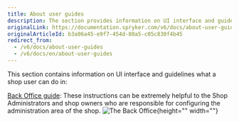 ```yaml
---
title: About user guides
description: The section provides information on UI interface and guidelines a user can perform in the Back Office and Storefront.
originalLink: https://documentation.spryker.com/v6/docs/about-user-guides
originalArticleId: b3a06a45-e9f7-454d-80a5-c05c830f4b45
redirect_from:
  - /v6/docs/about-user-guides
  - /v6/docs/en/about-user-guides
---
```


This section contains information on UI interface and guidelines what a shop user can do in:

[Back Office guide](/docs/scos/user/user-guides/202009.0/back-office-user-guide/overview-of-the-back-office-user-guide.html): These instructions can be extremely helpful to the Shop Administrators and shop owners who are responsible for configuring the administration area of the shop.
![The Back Office](https://spryker.s3.eu-central-1.amazonaws.com/docs/User+Guides/the-back-office.png){height="" width=""}
